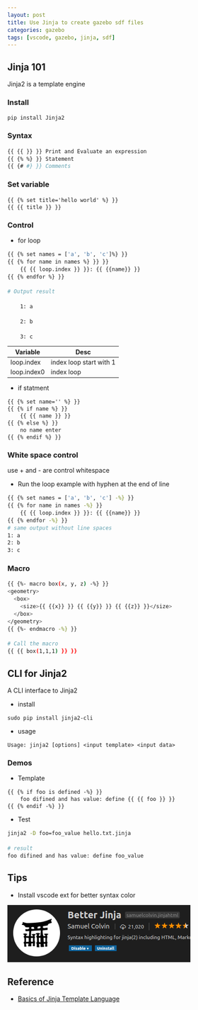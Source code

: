 ```yaml
---
layout: post
title: Use Jinja to create gazebo sdf files
categories: gazebo
tags: [vscode, gazebo, jinja, sdf]
---
```


## Jinja 101
Jinja2 is a template engine

### Install
```
pip install Jinja2
```

### Syntax
```bash
{{ {{ }} }} Print and Evaluate an expression
{{ {% %} }} Statement
{{ {# #} }} Comments
```

### Set variable
```
{{ {% set title='hello world' %} }}
{{ {{ title }} }}
```


### Control 
- for loop
```bash
{{ {% set names = ['a', 'b', 'c']%} }} 
{{ {% for name in names %} }} }}
    {{ {{ loop.index }} }}: {{ {{name}} }}
{{ {% endfor %} }}

# Output result

    1: a

    2: b

    3: c
```

|  Variable   | Desc     |
| --- | --- | 
| loop.index    | index loop start with 1    | 
| loop.index0   | index loop 

- if statment
```
{{ {% set name='' %} }}
{{ {% if name %} }} 
    {{ {{ name }} }}
{{ {% else %} }} 
    no name enter
{{ {% endif %} }} 
```

### White space control
use + and - are control whitespace
- Run the loop example with hyphen at the end of line
```bash
{{ {% set names = ['a', 'b', 'c'] -%} }}
{{ {% for name in names -%} }}
    {{ {{ loop.index }} }}: {{ {{name}} }}
{{ {% endfor -%} }}
# same output without line spaces
1: a
2: b
3: c
```

### Macro
```bash
{{ {%- macro box(x, y, z) -%} }} 
<geometry>
  <box>
    <size>{{ {{x}} }} {{ {{y}} }} {{ {{z}} }}</size>
  </box>
</geometry>
{{ {%- endmacro -%} }}

# Call the macro
{{ {{ box(1,1,1) }} }}
```

## CLI for Jinja2
A CLI interface to Jinja2

- install
```
sudo pip install jinja2-cli
```
- usage
```
Usage: jinja2 [options] <input template> <input data>
```
### Demos
- Template
```
{{ {% if foo is defined -%} }}
    foo difined and has value: define {{ {{ foo }} }}
{{ {% endif -%} }}
```

- Test
```bash
jinja2 -D foo=foo_value hello.txt.jinja

# result
foo difined and has value: define foo_value
```

## Tips
- Install vscode ext for better syntax color

![](/images/2018-12-04-23-16-27.png)

## Reference
- [Basics of Jinja Template Language](https://overiq.com/flask-101/basics-of-jinja-template-language/#attributes-and-method)